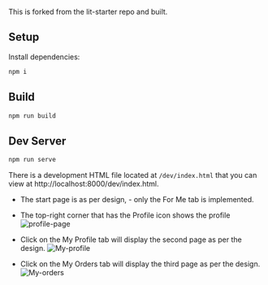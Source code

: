 This is forked from the lit-starter repo and built.

## Setup
Install dependencies:

```bash
npm i
```

## Build

```bash
npm run build
```

## Dev Server

```bash
npm run serve
```
There is a development HTML file located at `/dev/index.html` that you can view at http://localhost:8000/dev/index.html.
- The start page is as per design, - only the For Me tab is implemented.
- The top-right corner that has the Profile icon shows the profile
![profile-page](<Screenshot 2025-05-19 at 12.30.30 PM.png>)

- Click on the My Profile tab will display the second page as per the design.
![My-profile](<Screenshot 2025-05-19 at 12.31.30 PM.png>)

- Click on the My Orders tab will display the third page as per the design.
![My-orders](<Screenshot 2025-05-19 at 12.32.15 PM.png>)
